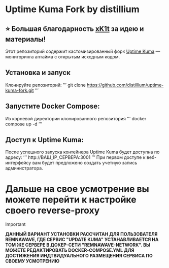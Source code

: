 # Uptime Kuma Fork by distillium
## ⭐️ Большая благодарность [xK1t](https://github.com/xK1t) за идею и материалы!

Этот репозиторий содержит кастомизированный форк [Uptime Kuma](https://github.com/louislam/uptime-kuma) —  мониторинга аптайма с открытым исходным кодом.

## Установка и запуск
Клонируйте репозиторий:
’’’
git clone https://github.com/distillium/uptime-kuma-fork.git
’’’
## Запустите Docker Compose:
Из корневой директории клонированного репозитория
’’’
docker compose up -d
’’’
## Доступ к Uptime Kuma:
После успешного запуска контейнера Uptime Kuma будет доступна по адресу:
’’’
http://ВАШ_IP_СЕРВЕРА:3001 
’’’
При первом доступе к веб-интерфейсу вам будет предложено создать учетную запись администратора.
# Дальше на свое усмотрение вы можете перейти к настройке своего reverse-proxy 
> [!IMPORTANT]
> **ДАННЫЙ ВАРИАНТ УСТАНОВКИ РАССЧИТАН ДЛЯ ПОЛЬЗОВАТЕЛЯ REMNAWAVE, ГДЕ СЕРВИС "UPDATE KUMA" УСТАНАВЛИВАЕТСЯ НА ТОМ ЖЕ СЕРВЕРЕ В ДОКЕР-СЕТИ "REMNAWAVE-NETWORK". ВЫ МОЖЕТЕ РЕДАКТИРОВАТЬ DOCKER-COMPOSE.YML ДЛЯ ДОСТИЖЕНИЯ ИНДТВИДУАЛЬНОГО РАЗМЕЩЕНИЯ СЕРВИСА ПО СВОЕМУ УСМОТРЕНИЮ** 
